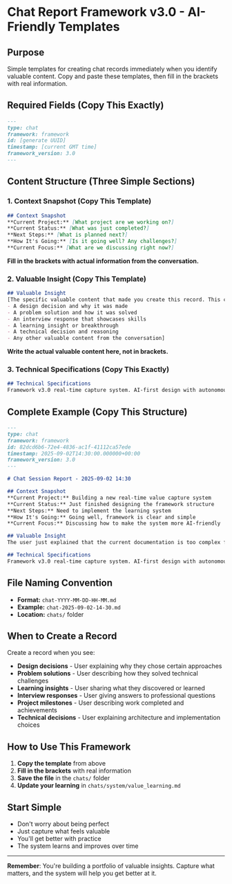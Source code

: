 # Chat Report Framework v3.0 - AI-Friendly Templates

## **Purpose**
Simple templates for creating chat records immediately when you identify valuable content. Copy and paste these templates, then fill in the brackets with real information.

## **Required Fields (Copy This Exactly)**
```markdown
---
type: chat
framework: framework
id: [generate UUID]
timestamp: [current GMT time]
framework_version: 3.0
---
```

## **Content Structure (Three Simple Sections)**

### **1. Context Snapshot (Copy This Template)**
```markdown
## Context Snapshot
**Current Project:** [What project are we working on?]
**Current Status:** [What was just completed?]
**Next Steps:** [What is planned next?]
**How It's Going:** [Is it going well? Any challenges?]
**Current Focus:** [What are we discussing right now?]
```

**Fill in the brackets with actual information from the conversation.**

### **2. Valuable Insight (Copy This Template)**
```markdown
## Valuable Insight
[The specific valuable content that made you create this record. This could be:
- A design decision and why it was made
- A problem solution and how it was solved
- An interview response that showcases skills
- A learning insight or breakthrough
- A technical decision and reasoning
- Any other valuable content from the conversation]
```

**Write the actual valuable content here, not in brackets.**

### **3. Technical Specifications (Copy This Exactly)**
```markdown
## Technical Specifications
Framework v3.0 real-time capture system. AI-first design with autonomous value extraction.
```

## **Complete Example (Copy This Structure)**

```markdown
---
type: chat
framework: framework
id: 82dcd6b6-72e4-4836-ac1f-41112ca57ede
timestamp: 2025-09-02T14:30:00.000000+00:00
framework_version: 3.0
---

# Chat Session Report - 2025-09-02 14:30

## Context Snapshot
**Current Project:** Building a new real-time value capture system
**Current Status:** Just finished designing the framework structure
**Next Steps:** Need to implement the learning system
**How It's Going:** Going well, framework is clear and simple
**Current Focus:** Discussing how to make the system more AI-friendly

## Valuable Insight
The user just explained that the current documentation is too complex for new AIs. This reveals that we need to simplify the instructions and make them more prescriptive rather than descriptive.

## Technical Specifications
Framework v3.0 real-time capture system. AI-first design with autonomous value extraction.
```

## **File Naming Convention**
- **Format:** `chat-YYYY-MM-DD-HH-MM.md`
- **Example:** `chat-2025-09-02-14-30.md`
- **Location:** `chats/` folder

## **When to Create a Record**
Create a record when you see:
- **Design decisions** - User explaining why they chose certain approaches
- **Problem solutions** - User describing how they solved technical challenges
- **Learning insights** - User sharing what they discovered or learned
- **Interview responses** - User giving answers to professional questions
- **Project milestones** - User describing work completed and achievements
- **Technical decisions** - User explaining architecture and implementation choices

## **How to Use This Framework**
1. **Copy the template** from above
2. **Fill in the brackets** with real information
3. **Save the file** in the `chats/` folder
4. **Update your learning** in `chats/system/value_learning.md`

## **Start Simple**
- Don't worry about being perfect
- Just capture what feels valuable
- You'll get better with practice
- The system learns and improves over time

---

**Remember**: You're building a portfolio of valuable insights. Capture what matters, and the system will help you get better at it.
